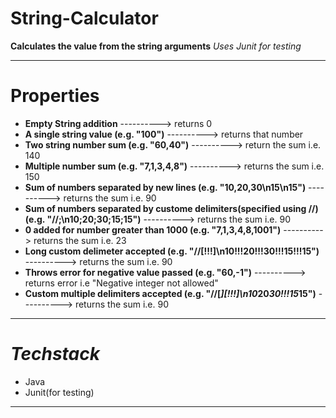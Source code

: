 # String-Calculator

**Calculates the value from the string arguments**
_Uses Junit for testing_

---

# __Properties__

* __Empty String addition__ ----------> returns 0
* __A single string value (e.g. "100")__ ----------> returns that number
* __Two string number sum (e.g. "60,40")__ ----------> return the sum i.e. 140
* __Multiple number sum (e.g. "7,1,3,4,8")__ ----------> returns the sum i.e. 150
* __Sum of numbers separated by new lines (e.g. "10,20,30\n15\n15")__ ----------> returns the sum i.e. 90
* __Sum of numbers separated by custome delimiters(specified using //) (e.g. "//;\n10;20;30;15;15")__ ----------> returns the sum i.e. 90
* __0 added for number greater than 1000 (e.g. "7,1,3,4,8,1001")__ ----------> returns the sum i.e. 23
* __Long custom delimeter accepted (e.g. "//[!!!]\n10!!!20!!!30!!!15!!!15")__ ----------> returns the sum i.e. 90
* __Throws error for negative value passed (e.g. "60,-1")__ ----------> returns error i.e "Negative integer not allowed"
* __Custom multiple delimiters accepted (e.g. "//[***][!!!]\n10***20***30!!!15***15")__ ----------> returns the sum i.e. 90

---
# _Techstack_
* Java
* Junit(for testing)

---
